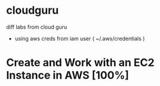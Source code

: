 # cloudguru
diff labs from cloud guru
* using aws creds from iam user ( ~/.aws/credentials )

# Create and Work with an EC2 Instance in AWS [100%]